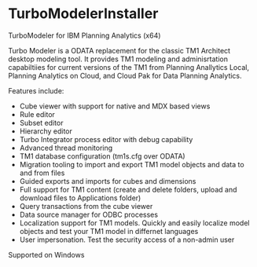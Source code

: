 # TurboModelerInstaller
TurboModeler for IBM Planning Analytics (x64)


Turbo Modeler is a ODATA replacement for the classic TM1 Architect desktop modeling tool.  It provides TM1 modeling and adminisrtation capabiltiies for current versions of the TM1 from Planning Anallytics Local, Planning Analytics on Cloud, and Cloud Pak for Data Planning Analytics.

Features include:

  - Cube viewer with support for native and MDX based views
  - Rule editor
  - Subset editor
  - Hierarchy editor
  - Turbo Integrator process editor with debug capability
  - Advanced thread monitoring
  - TM1 database configuration (tm1s.cfg over ODATA)
  - Migration tooling to import and export TM1 model objects and data to and from files
  - Guided exports and imports for cubes and dimensions
  - Full support for  TM1 content (create and delete folders, upload and download files to Applications folder) 
  - Query transactions from the cube viewer
  - Data source manager for ODBC processes
  - Localization support for TM1 models.  Quickly and easily localize model objects and test your TM1 model in differnet languages
  - User impersonation.  Test the security access of a non-admin user


Supported on Windows 
